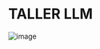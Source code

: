 # TALLER LLM 


![image](https://github.com/AndresOnate/AREP-LAB9/assets/63562181/2a88a433-80b3-4d4e-b30b-7373b66072a8)


